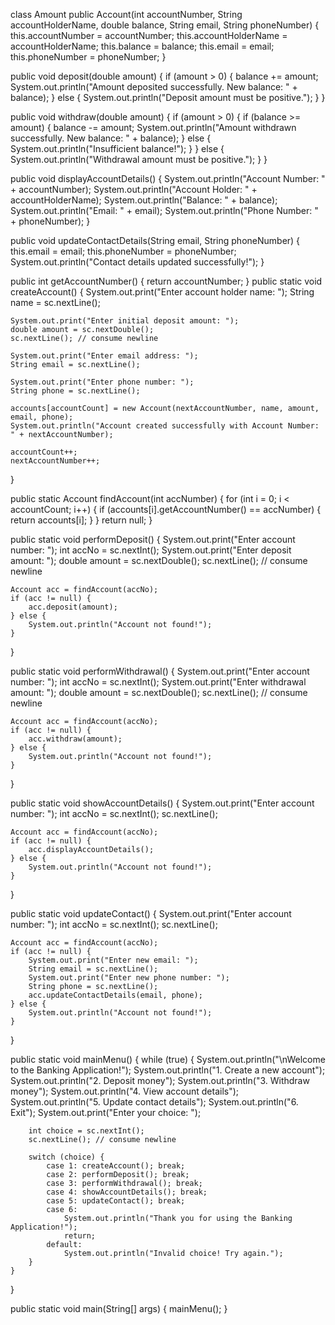class Amount 
public Account(int accountNumber, String accountHolderName, double balance, String email, String phoneNumber) {
    this.accountNumber = accountNumber;
    this.accountHolderName = accountHolderName;
    this.balance = balance;
    this.email = email;
    this.phoneNumber = phoneNumber;
}


public void deposit(double amount) {
    if (amount > 0) {
        balance += amount;
        System.out.println("Amount deposited successfully. New balance: " + balance);
    } else {
        System.out.println("Deposit amount must be positive.");
    }
}


public void withdraw(double amount) {
    if (amount > 0) {
        if (balance >= amount) {
            balance -= amount;
            System.out.println("Amount withdrawn successfully. New balance: " + balance);
        } else {
            System.out.println("Insufficient balance!");
        }
    } else {
        System.out.println("Withdrawal amount must be positive.");
    }
}


public void displayAccountDetails() {
    System.out.println("Account Number: " + accountNumber);
    System.out.println("Account Holder: " + accountHolderName);
    System.out.println("Balance: " + balance);
    System.out.println("Email: " + email);
    System.out.println("Phone Number: " + phoneNumber);
}


public void updateContactDetails(String email, String phoneNumber) {
    this.email = email;
    this.phoneNumber = phoneNumber;
    System.out.println("Contact details updated successfully!");
}

public int getAccountNumber() {
    return accountNumber;
}
public static void createAccount() {
    System.out.print("Enter account holder name: ");
    String name = sc.nextLine();

    System.out.print("Enter initial deposit amount: ");
    double amount = sc.nextDouble();
    sc.nextLine(); // consume newline

    System.out.print("Enter email address: ");
    String email = sc.nextLine();

    System.out.print("Enter phone number: ");
    String phone = sc.nextLine();

    accounts[accountCount] = new Account(nextAccountNumber, name, amount, email, phone);
    System.out.println("Account created successfully with Account Number: " + nextAccountNumber);

    accountCount++;
    nextAccountNumber++;
}


public static Account findAccount(int accNumber) {
    for (int i = 0; i < accountCount; i++) {
        if (accounts[i].getAccountNumber() == accNumber) {
            return accounts[i];
        }
    }
    return null;
}


public static void performDeposit() {
    System.out.print("Enter account number: ");
    int accNo = sc.nextInt();
    System.out.print("Enter deposit amount: ");
    double amount = sc.nextDouble();
    sc.nextLine(); // consume newline

    Account acc = findAccount(accNo);
    if (acc != null) {
        acc.deposit(amount);
    } else {
        System.out.println("Account not found!");
    }
}


public static void performWithdrawal() {
    System.out.print("Enter account number: ");
    int accNo = sc.nextInt();
    System.out.print("Enter withdrawal amount: ");
    double amount = sc.nextDouble();
    sc.nextLine(); // consume newline

    Account acc = findAccount(accNo);
    if (acc != null) {
        acc.withdraw(amount);
    } else {
        System.out.println("Account not found!");
    }
}


public static void showAccountDetails() {
    System.out.print("Enter account number: ");
    int accNo = sc.nextInt();
    sc.nextLine();

    Account acc = findAccount(accNo);
    if (acc != null) {
        acc.displayAccountDetails();
    } else {
        System.out.println("Account not found!");
    }
}


public static void updateContact() {
    System.out.print("Enter account number: ");
    int accNo = sc.nextInt();
    sc.nextLine();

    Account acc = findAccount(accNo);
    if (acc != null) {
        System.out.print("Enter new email: ");
        String email = sc.nextLine();
        System.out.print("Enter new phone number: ");
        String phone = sc.nextLine();
        acc.updateContactDetails(email, phone);
    } else {
        System.out.println("Account not found!");
    }
}


public static void mainMenu() {
    while (true) {
        System.out.println("\nWelcome to the Banking Application!");
        System.out.println("1. Create a new account");
        System.out.println("2. Deposit money");
        System.out.println("3. Withdraw money");
        System.out.println("4. View account details");
        System.out.println("5. Update contact details");
        System.out.println("6. Exit");
        System.out.print("Enter your choice: ");

        int choice = sc.nextInt();
        sc.nextLine(); // consume newline

        switch (choice) {
            case 1: createAccount(); break;
            case 2: performDeposit(); break;
            case 3: performWithdrawal(); break;
            case 4: showAccountDetails(); break;
            case 5: updateContact(); break;
            case 6: 
                System.out.println("Thank you for using the Banking Application!");
                return;
            default:
                System.out.println("Invalid choice! Try again.");
        }
    }
}

public static void main(String[] args) {
    mainMenu();
}
